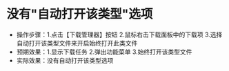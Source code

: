 # 没有"自动打开该类型"选项

- 操作步骤：1.点击【下载管理器】按钮 2.鼠标右击下载面板中的下载项 3.选择自动打开该类型文件来开启始终打开此类文件
- 预期效果：1.显示下载任务 2.弹出功能菜单 3.始终打开该类型文件
- 实际效果：没有自动打开该类型选项
